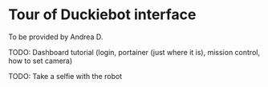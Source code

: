 # Tour of Duckiebot interface

To be provided by Andrea D.

TODO: Dashboard tutorial (login, portainer (just where it is), mission control, how to set camera) 


TODO: Take a selfie with the robot
